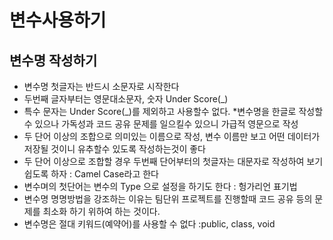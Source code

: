 # 변수사용하기

## 변수명 작성하기
* 변수명 첫글자는 반드시 소문자로 시작한다
* 두번째 글자부터는 영문대소문자, 숫자 Under Score(_)
* 특수 문자는 Under Score(_)를 제외하고 사용할수 없다.
*변수명을 한글로 작성할수 있으나 가독성과 코드 공유 문제를 일으킬수 있으니 
가급적 영문으로 작성
* 두 단어 이상의 조합으로 의미있는 이름으로 작성, 변수 이름만 보고 어떤 데이터가
저장될 것이니 유추할수 있도록 작성하는것이 좋다
* 두 단어 이상으로 조합할 경우 두번째 단어부터의 첫글자는 대문자로 작성하여
보기 쉽도록 하자 : Camel Case라고 한다
* 변수며의 첫단어는 변수의 Type 으로 설정을 하기도 한다 : 헝가리언 표기법
* 변수명 명명방법을 강조하는 이유는 팀단위 프로젝트를 진행할때 코드 공유 등의
문제를 최소화 하기 위하여 하는 것이다.
* 변수명은 절대 키워드(예약어)를 사용할 수 없다 :public, class, void
